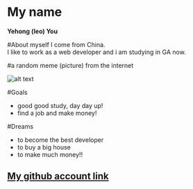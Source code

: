 # My name
**Yehong (leo) You**

#About myself
I come from China.  
I like to work as a web developer and i am studying in GA now.

#a random meme (picture) from the internet

![alt text](https://apdt.com/images/dogs/dog-00033.jpg)

#Goals
   * good good study, day day up!
   * find a job and make money!

#Dreams
- to become the best developer
- to buy a big house
- to make much money!!

## [My github account link](https://github.com/YehongYou)
